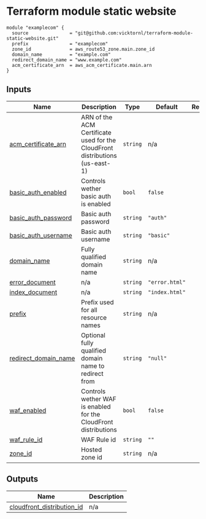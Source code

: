 # Terraform module static website

```
module "examplecom" {
  source               = "git@github.com:vicktornl/terraform-module-static-website.git"
  prefix               = "examplecom"
  zone_id              = aws_route53_zone.main.zone_id
  domain_name          = "example.com"
  redirect_domain_name = "www.example.com"
  acm_certificate_arn  = aws_acm_certificate.main.arn
}
```

<!-- BEGIN_TF_DOCS -->
## Inputs

| Name | Description | Type | Default | Required |
|------|-------------|------|---------|:--------:|
| <a name="input_acm_certificate_arn"></a> [acm\_certificate\_arn](#input\_acm\_certificate\_arn) | ARN of the ACM Certificate used for the CloudFront distributions (us-east-1) | `string` | n/a | yes |
| <a name="input_basic_auth_enabled"></a> [basic\_auth\_enabled](#input\_basic\_auth\_enabled) | Controls wether basic auth is enabled | `bool` | `false` | no |
| <a name="input_basic_auth_password"></a> [basic\_auth\_password](#input\_basic\_auth\_password) | Basic auth password | `string` | `"auth"` | no |
| <a name="input_basic_auth_username"></a> [basic\_auth\_username](#input\_basic\_auth\_username) | Basic auth username | `string` | `"basic"` | no |
| <a name="input_domain_name"></a> [domain\_name](#input\_domain\_name) | Fully qualified domain name | `string` | n/a | yes |
| <a name="input_error_document"></a> [error\_document](#input\_error\_document) | n/a | `string` | `"error.html"` | no |
| <a name="input_index_document"></a> [index\_document](#input\_index\_document) | n/a | `string` | `"index.html"` | no |
| <a name="input_prefix"></a> [prefix](#input\_prefix) | Prefix used for all resource names | `string` | n/a | yes |
| <a name="input_redirect_domain_name"></a> [redirect\_domain\_name](#input\_redirect\_domain\_name) | Optional fully qualified domain name to redirect from | `string` | `"null"` | no |
| <a name="input_waf_enabled"></a> [waf\_enabled](#input\_waf\_enabled) | Controls wether WAF is enabled for the CloudFront distributions | `bool` | `false` | no |
| <a name="input_waf_rule_id"></a> [waf\_rule\_id](#input\_waf\_rule\_id) | WAF Rule id | `string` | `""` | no |
| <a name="input_zone_id"></a> [zone\_id](#input\_zone\_id) | Hosted zone id | `string` | n/a | yes |

## Outputs

| Name | Description |
|------|-------------|
| <a name="output_cloudfront_distribution_id"></a> [cloudfront\_distribution\_id](#output\_cloudfront\_distribution\_id) | n/a |
<!-- END_TF_DOCS -->
